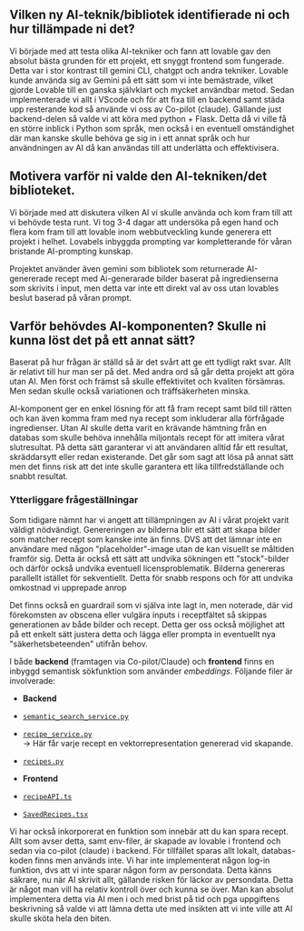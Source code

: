 

## Vilken ny AI-teknik/bibliotek identifierade ni och hur tillämpade ni det?

Vi började med att testa olika AI-tekniker och fann att lovable gav den absolut bästa grunden för ett projekt, ett snyggt frontend som fungerade. Detta var i stor kontrast till gemini CLI, chatgpt och andra tekniker. Lovable kunde använda sig av Gemini på ett sätt som vi inte bemästrade, vilket gjorde Lovable till en ganska självklart och mycket användbar metod. Sedan implementerade vi allt i VScode och för att fixa till en backend samt städa upp resterande kod så använde vi oss av Co-pilot (claude). Gällande just backend-delen så valde vi att köra med python + Flask. Detta då vi ville få en större inblick i Python som språk, men också i en eventuell omständighet där man kanske skulle behöva ge sig in i ett annat språk och hur användningen av AI då kan användas till att underlätta och effektivisera.

## Motivera varför ni valde den AI-tekniken/det biblioteket.

Vi började med att diskutera vilken AI vi skulle använda och kom fram till att vi behövde testa runt. Vi tog 3-4 dagar att undersöka på egen hand och flera kom fram till att lovable inom webbutveckling kunde generera ett projekt i helhet. Lovabels inbyggda prompting var kompletterande för våran bristande AI-prompting kunskap.

Projektet använder även gemini som bibliotek som returnerade AI-genererade recept med Ai-generarade bilder baserat på ingredienserna som skrivits i input, men detta var inte ett direkt val av oss utan lovables beslut baserad på våran prompt.

## Varför behövdes AI-komponenten? Skulle ni kunna löst det på ett annat sätt?

Baserat på hur frågan är ställd så är det svårt att ge ett tydligt rakt svar. Allt är relativt till hur man ser på det. Med andra ord så går detta projekt att göra utan AI. Men först och främst så skulle effektivitet och kvaliten försämras. Men sedan skulle också variationen och träffsäkerheten minska.

AI-komponent ger en enkel lösning för att få fram recept samt bild till rätten och kan även komma fram med nya recept som inkluderar alla förfrågade ingredienser. Utan AI skulle detta varit en krävande hämtning från en databas som skulle behöva innehålla miljontals recept för att imitera vårat slutresultat. På detta sätt garanterar vi att användaren alltid får ett resultat, skräddarsytt eller redan existerande. Det går som sagt att lösa på annat sätt men det finns risk att det inte skulle garantera ett lika tillfredställande och snabbt resultat.

### Ytterliggare frågeställningar

Som tidigare nämnt har vi angett att tillämpningen av AI i vårat projekt varit väldigt nödvändigt. Genereringen av bilderna blir ett sätt att skapa bilder som matcher recept som kanske inte än finns. DVS att det lämnar inte en användare med någon "placeholder"-image utan de kan visuellt se måltiden framför sig. Detta är också ett sätt att undvika sökningen ett "stock"-bilder och därför också undvika eventuell licensproblematik.  Bilderna genereras parallellt istället för sekventiellt. Detta för snabb respons och för att undvika omkostnad vi upprepade anrop

Det finns också en guardrail som vi själva inte lagt in, men noterade, där vid förekomsten av obscena eller vulgära inputs i receptfältet så skippas generationen av både bilder och recept. Detta ger oss också möjlighet att på ett enkelt sätt justera detta och lägga eller prompta in eventuellt nya "säkerhetsbeteenden" utifrån behov.

I både **backend** (framtagen via Co-pilot/Claude) och **frontend** finns en inbyggd semantisk sökfunktion som använder *embeddings*.
Följande filer är involverade:

-  **Backend**
  - [`semantic_search_service.py`](backend/app/services/semantic_search_service.py)
  - [`recipe_service.py`](backend/app/services/recipe_service.py)  
    → Här får varje recept en vektorrepresentation genererad vid skapande.
  - [`recipes.py`](backend/app/routers/recipes.py)

-  **Frontend**
  - [`recipeAPI.ts`](src/lib/recipeAPI.ts)
  - [`SavedRecipes.tsx`](src/pages/SavedRecipes.tsx)

 Vi har också inkorporerat en funktion som innebär att du kan spara recept. Allt som avser detta, samt env-filer, är skapade av lovable i frontend och sedan via co-pilot (claude) i backend. För tillfället sparas allt lokalt, databas-koden finns men används inte. Vi har inte implementerat någon log-in funktion, dvs att vi inte sparar någon form av persondata. Detta känns säkrare, nu när AI skrivit allt, gällande risken för läckor av persondata. Detta är något man vill ha relativ kontroll över och kunna se över. Man kan absolut implementera detta via AI men i och med brist på tid och pga uppgiftens beskrivning så valde vi att lämna detta ute med insikten att vi inte ville att AI skulle sköta hela den biten.

